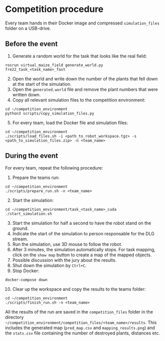 # Competition procedure
Every team hands in their Docker image and compressed `simulation_files` folder on a USB-drive. 

## Before the event
1. Generate a random world for the task that looks like the real field:
```
rosrun virtual_maize_field generate_world.py fre22_task_<task_name>_fast
```
2. Open the world and write down the number of the plants that fell down at the start of the simulation.
3. Open the `generated.world` file and remove the plant numbers that were written down.
4. Copy all relevant simulation files to the competition environment:
```
cd ~/competition_environment
python3 scripts/copy_simulation_files.py
```
5. For every team, load the Docker file and simulation files:
```
cd ~/competition_environment
./scripts/load_files.sh -i <path_to_robot_workspace.tgz> -s <path_to_simulation_files.zip> -n <team_name>
```

## During the event
For every team, repeat the following procedure:
1. Prepare the teams run:
```
cd ~/competition_environment
./scripts/prepare_run.sh -n <team_name>
```
2. Start the simulation:
```
cd ~/competition_environment/task_<task_name>_cuda
./start_simulation.sh
```
3. Start the simulation for half a second to have the robot stand on the ground.
4. Indicate the start of the simulation to person responsable for the DLG stream.
5. Run the simulation, use 3D mouse to follow the robot.
6. After 3 minutes, the simulation automatically stops. For task mapping, click on the `show map` button to create a map of the mapped objects.
7. Possible discussion with the jury about the results.
8. Shut down the simulation by `Ctrl+C`.
9. Stop Docker:
```
docker-compose down
```
10. Clear up the workspace and copy the results to the teams folder:
```
cd ~/competition_environment
./scripts/finish_run.sh -n <team_name>
```

All the results of the run are saved in the `competition_files` folder in the directory `~/competition_environment/competition_files/<team_name>/results`. This includes the generated map (`pred_map.csv` and `mapping_results.png`) and the `stats.csv` file containing the number of destroyed plants, distances etc. 